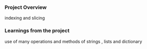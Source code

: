 ### Project Overview

 indexing and slicing


### Learnings from the project

 use of many operations and methods of strings , lists and dictionary


